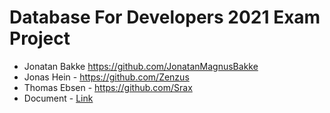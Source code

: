 # Database For Developers 2021 Exam Project
- Jonatan Bakke https://github.com/JonatanMagnusBakke
- Jonas Hein - https://github.com/Zenzus
- Thomas Ebsen - https://github.com/Srax 
- Document - [Link](/Misc/ExamProjectRequirements.pdf)
